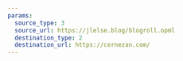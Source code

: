 ```yaml
---
params:
  source_type: 3
  source_url: https://jlelse.blog/blogroll.opml
  destination_type: 2
  destination_url: https://cernezan.com/
---
```

